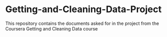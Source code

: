 # Getting-and-Cleaning-Data-Project
This repository contains the documents asked for in the project from the Coursera Getting and Cleaning Data course
